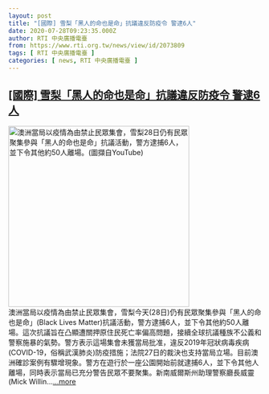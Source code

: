 ```yaml
---
layout: post
title: "[國際] 雪梨「黑人的命也是命」抗議違反防疫令 警逮6人"
date: 2020-07-28T09:23:35.000Z
author: RTI 中央廣播電臺
from: https://www.rti.org.tw/news/view/id/2073809
tags: [ RTI 中央廣播電臺 ]
categories: [ news, RTI 中央廣播電臺 ]
---
```

<!--1595928215000-->
[[國際] 雪梨「黑人的命也是命」抗議違反防疫令 警逮6人](https://www.rti.org.tw/news/view/id/2073809)
------

<div>
<img src="https://static.rti.org.tw/assets/thumbnails/2020/07/28/6c3a689c76a6a520afe6c9c707533715.jpg" width="360" alt="澳洲當局以疫情為由禁止民眾集會，雪梨28日仍有民眾聚集參與「黑人的命也是命」抗議活動，警方逮捕6人，並下令其他約50人離場。(圖擷自YouTube)" title="澳洲當局以疫情為由禁止民眾集會，雪梨28日仍有民眾聚集參與「黑人的命也是命」抗議活動，警方逮捕6人，並下令其他約50人離場。(圖擷自YouTube)"><br>澳洲當局以疫情為由禁止民眾集會，雪梨今天(28日)仍有民眾聚集參與「黑人的命也是命」(Black Lives Matter)抗議活動，警方逮捕6人，並下令其他約50人離場。這次抗議旨在凸顯遭關押原住民死亡率偏高問題，接續全球抗議種族不公義和警察施暴的氣勢。警方表示這場集會未獲當局批准，違反2019年冠狀病毒疾病(COVID-19，俗稱武漢肺炎)防疫措施；法院27日的裁決也支持當局立場。目前澳洲確診案例有驟增現象。警方在遊行於一座公園開始前就逮捕6人，並下令其他人離場，同時表示當局已充分警告民眾不要聚集。新南威爾斯州助理警察廳長威靈(Mick Willin...<a target="_blank" href="https://www.rti.org.tw/news/view/id/2073809">...more</a>
</div>
